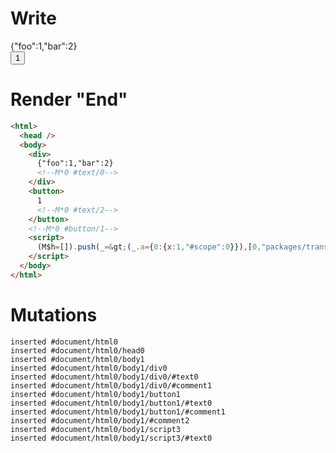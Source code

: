 # Write
  <div>{"foo":1,"bar":2}<!M*0 #text/0></div><button>1<!M*0 #text/2></button><!M*0 #button/1><script>(M$h=[]).push(_=>(_.a={0:{x:1,"#scope":0}}),[0,"packages/translator-tags/src/__tests__/fixtures/define-tag-object/template.marko_0_x",])</script>


# Render "End"
```html
<html>
  <head />
  <body>
    <div>
      {"foo":1,"bar":2}
      <!--M*0 #text/0-->
    </div>
    <button>
      1
      <!--M*0 #text/2-->
    </button>
    <!--M*0 #button/1-->
    <script>
      (M$h=[]).push(_=&gt;(_.a={0:{x:1,"#scope":0}}),[0,"packages/translator-tags/src/__tests__/fixtures/define-tag-object/template.marko_0_x",])
    </script>
  </body>
</html>
```

# Mutations
```
inserted #document/html0
inserted #document/html0/head0
inserted #document/html0/body1
inserted #document/html0/body1/div0
inserted #document/html0/body1/div0/#text0
inserted #document/html0/body1/div0/#comment1
inserted #document/html0/body1/button1
inserted #document/html0/body1/button1/#text0
inserted #document/html0/body1/button1/#comment1
inserted #document/html0/body1/#comment2
inserted #document/html0/body1/script3
inserted #document/html0/body1/script3/#text0
```